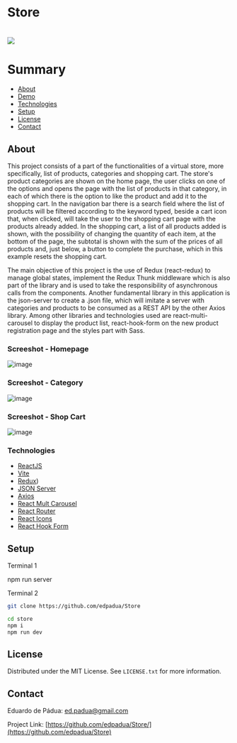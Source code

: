 # Store

<h1>
    <a href=""><img src="public/store-capture.gif"></a>
</h1>

# Summary

- [About](#about)
- [Demo](#-demo)
- [Technologies](#technologies)
- [Setup](#setup)
- [License](#license)
- [Contact](#contact)
 
## About

This project consists of a part of the functionalities of a virtual store, more specifically, list of products, categories and shopping cart. The store's product categories are shown on the home page, the user clicks on one of the options and opens the page with the list of products in that category, in each of which there is the option to like the product and add it to the shopping cart. In the navigation bar there is a search field where the list of products will be filtered according to the keyword typed, beside a cart icon that, when clicked, will take the user to the shopping cart page with the products already added. In the shopping cart, a list of all products added is shown, with the possibility of changing the quantity of each item, at the bottom of the page, the subtotal is shown with the sum of the prices of all products and, just below, a button to complete the purchase, which in this example resets the shopping cart.

The main objective of this project is the use of Redux (react-redux) to manage global states, implement the Redux Thunk middleware which is also part of the library and is used to take the responsibility of asynchronous calls from the components. Another fundamental library in this application is the json-server to create a .json file, which will imitate a server with categories and products to be consumed as a REST API by the other Axios library. Among other libraries and technologies used are react-multi-carousel to display the product list, react-hook-form on the new product registration page and the styles part with Sass.

### Screeshot - Homepage

![image](https://github.com/edpadua/Store/assets/4975360/19bea32e-bb84-477f-9937-11058150680e)

### Screeshot - Category

![image](https://github.com/edpadua/Store/assets/4975360/0d0c1a9e-b27e-4c88-8cb4-fd93ee0ed3e6)

### Screeshot - Shop Cart

![image](https://github.com/edpadua/Store/assets/4975360/a96bb182-cc1a-4d12-9024-4dbe7fbb809b)


### Technologies

- [ReactJS](https://reactjs.org)
- [Vite](https://vitejs.dev/guide/)
- [Redux](https://www.npmjs.com/package/react-redux))
- [JSON Server](https://www.npmjs.com/package/json-server)
- [Axios](https://www.npmjs.com/package/axios)
- [React Mult Carousel](https://www.npmjs.com/package/react-multi-carousel)
- [React Router](https://www.npmjs.com/package/react-router-dom)
- [React Icons](https://react-icons.github.io/react-icons/)
- [React Hook Form](https://www.npmjs.com/package/react-hook-form)

## Setup

Terminal 1 

npm run server

Terminal 2

```bash
git clone https://github.com/edpadua/Store

cd store
npm i
npm run dev
```

## License

Distributed under the MIT License. See `LICENSE.txt` for more information.


## Contact

Eduardo de Pádua: ed.padua@gmail.com

Project Link: [https://github.com/edpadua/Store/](https://github.com/edpadua/Store) 
